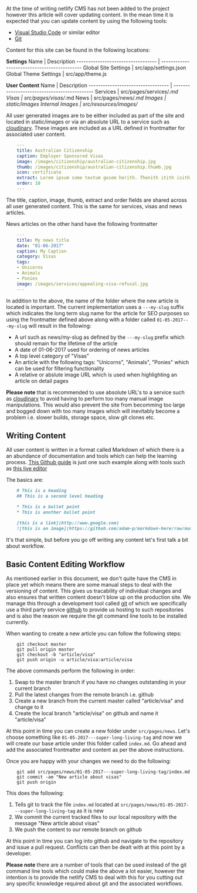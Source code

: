 At the time of writing netlify CMS has not been added to the project however this article will cover updating content. In the mean time it is
expected that you can update content by using the following tools:

* [Visual Studio Code](https://code.visualstudio.com/) or similar editor
* [Git](https://git-scm.com/)

Content for this site can be found in the following locations:

**Settings**
Name                               | Description 
---------------------------------- | --------------------------------------------
Global Site Settings               | src/app/settings.json
Global Theme Settings              | src/app/theme.js

**User Content**
Name                               | Description 
---------------------------------- | --------------------------------------------
Services                           | src/pages/services/*.md
Visas                              | src/pages/visas/*.md
News                               | src/pages/news/*.md
Images                             | static/images
Internal Images                    | src/resources/images/*

All user generated images are to be either included as part of the site and located in static/images or via an absolute URL to a service such as
[cloudinary](https://cloudinary.com/). These images are included as a URL defined in frontmatter for associated user content. 
```yaml
    ---
    title: Australian Citizenship
    caption: Employer Sponsored Visas
    image: /images/citizenship/australian-citizenship.jpg
    thumb: /images/citizenship/australian-citizenship.thumb.jpg
    icon: certificate
    extract: Lorem ipsum some textum gosem herith. Thenith itith isith displayeth henceforeth
    order: 10
    ---
```

The title, caption, image, thumb, extract and order fields are shared across all user generated content. This is the same for services, visas and 
news articles.

News articles on the other hand have the following frontmatter
```yaml
    ---
    title: My news title
    date: "01-06-2017"
    caption: My Caption
    category: Visas
    tags: 
    - Unicorns
    - Animals
    - Ponies
    image: /images/services/appealing-visa-refusal.jpg
    ---
```
In addition to the above, the name of the folder where the new article is located is important. The current implementation uses a `---my-slug` suffix which indicates the long term slug name for the article for SEO purposes so using the frontmatter defined above along with a folder called `01-05-2017---my-slug` will result in the following:

* A url such as news/my-slug as defined by the `---my-slug` prefix which should remain for the lifetime of the article
* A date of 01-06-2017 used for ordering of news articles
* A top level category of "Visas"
* An article with the following tags: "Unicorns", "Animals", "Ponies" which can be used for filtering functionality
* A relative or abslute image URL which is used when highlighting an article on detail pages

**Please note** that is recommended to use absolute URL's to a service such as [cloudinary](https://cloudinary.com/) to avoid having to perform too
many manual image manipulations. This would also prevent the site from becomming too large and bogged down with too many images which will inevitably
become a problem i.e. slower builds, storage space, slow git clones etc. 

## Writing Content
All user content is written in a format called Markdown of which there is a an abundance of documentation and tools which can help the learning 
process. [This Github guide](https://guides.github.com/features/mastering-markdown/) is just one such example along with tools such as [this live editor](https://jbt.github.io/markdown-editor/)

The basics are:
```markdown
    # This is a heading
    ## This is a second level heading

    * This is a bullet point
    * This is another bullet point

    [this is a link](http://www.google.com)
    ![this is an image](https://github.com/adam-p/markdown-here/raw/master/src/common/images/icon48.png "Tooltip text)
```

It's that simple, but before you go off writing any content let's first talk a bit about workflow.

## Basic Content Editing Workflow
As mentioned earlier in this document, we don't quite have the CMS in place yet which means there are some manual steps to deal with the versioning of 
content. This gives us tracability of individual changes and also ensures that written content doesn't blow up on the production site. We manage this
through a development tool called [git](https://git-scm.com/) of which we specifically use a third party service [github](https://github.com/) to 
provide us hosting to such repositories and is also the reason we require the git command line tools to be installed currently.

When wanting to create a new article you can follow the following steps:

```shell
    git checkout master
    git pull origin master
    git checkout -b "article/visa"
    git push origin -u article/visa:article/visa
```

The above commands perform the following in order:
1. Swap to the master branch if you have no changes outstanding in your current branch
2. Pull the latest changes from the remote branch i.e. github
3. Create a new branch from the current master called "article/visa" and change to it
4. Create the local branch "article/visa" on github and name it "article/visa"

At this point in time you can create a new folder under `src/pages/news`. Let's choose something like
`01-05-2017---super-long-living-tag` and now we will create our base article under this folder called
`index.md`. Go ahead and add the associated frontmatter and content as per the above instructions.

Once you are happy with your changes we need to do the following:

```shell
    git add src/pages/news/01-05-2017---super-long-living-tag/index.md
    git commit -am "New article about visas"
    git push origin
```

This does the following:
1. Tells git to track the file `index.md` located at `src/pages/news/01-05-2017---super-long-living-tag` as it is new
2. We commit the current tracked files to our local repository with the message "New article about visas"
3. We push the content to our remote branch on github

At this point in time you can log into github and navigate to the repository and issue a pull request. Conflicts can then
be dealt with at this point by a developer.

**Please note** there are a number of tools that can be used instead of the git command line tools which could make the above a lot
easier, however the intention is to provide the netlify CMS to deal with this for you cutting out any specific knowledge required about
git and the associated workflows.